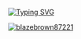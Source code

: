 [![Typing SVG](https://readme-typing-svg.demolab.com?font=Fira+Code&pause=1000&width=435&lines=hi+im+blazebrown87221+like+html)](https://git.io/typing-svg)




[![blazebrown87221](https://github.com/blazebrown87221.png?size=60)](https://github.com/blazebrown87221 "blazebrown87221 on GitHub")
